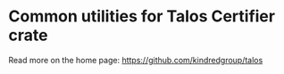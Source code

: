 # Common utilities for Talos Certifier crate
Read more on the home page: https://github.com/kindredgroup/talos